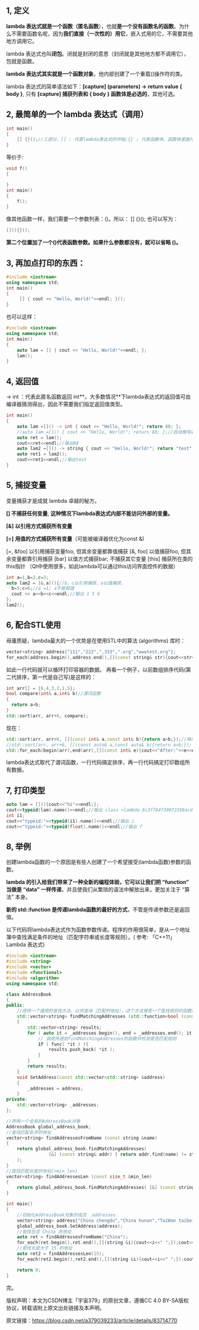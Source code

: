 ## 1, 定义

**lambda 表达式就是一个函数（匿名函数**），也就**是一个没有函数名的函数**。为什么不需要函数名呢，因为**我们直接（一次性的）用它**，嵌入式用的它，不需要其他地方调用它。


lambda 表达式也叫**闭包**。闭就是封闭的意思（封闭就是其他地方都不调用它），包就是函数。


**lambda 表达式其实就是一个函数对象**，他内部创建了一个重载()操作符的类。


lambda 表达式的简单语法如下：**[capture] (parameters) -> return value { body }**, 只有 **[capture] 捕获列表和 { body } 函数体是必选的**，其他可选。



## 2, 最简单的一个 lambda 表达式（调用）

```c++
int main()
{
    [] {}();//三部分，[] : 代表lambda表达式的开始;{} : 代表函数体，函数体里面什么都没有;() : 代表函数调用.
}

```

等价于:

```c++
void f()
{

}
int main()
{
    f();
}

```

像其他函数一样，我们需要一个参数列表：()。所以：
[] {}(); 也可以写为：

```c++
[](){}(); 
```

**第二个位置加了一个()代表函数参数。如果什么参数都没有，就可以省略 ()。**



## 3, 再加点打印的东西：

```c++
#include <iostream>
using namespace std;
int main()
{
     [] { cout << "Hello, World!"<<endl; }();
}

```

也可以这样：

```c++
#include <iostream>
using namespace std;
int main()
{
    auto lam = [] { cout << "Hello, World!"<<endl; };
    lam();
}

```



## 4, 返回值

-> int ：代表此匿名函数返回 int**。大多数情况**下lambda表达式的返回值可由编译器猜测得出，因此不需要我们指定返回值类型。

```c++
int main()
{
    auto lam =[]() -> int { cout << "Hello, World!"; return 88; };
    //auto lam =[]() { cout << "Hello, World!"; return 88; };//自动推导返回值
    auto ret = lam();
    cout<<ret<<endl;//输出88
    auto lam2 =[]() -> string { cout << "Hello, World!"; return "test"; };
    auto ret1 = lam2();
    cout<<ret1<<endl;//输出test
}
```



## 5, 捕捉变量

变量捕获才是成就 lambda 卓越的秘方。

**[] 不捕获任何变量**, **这种情况下lambda表达式内部不能访问外部的变量。**

**[&]** **以引用方式捕获所有变量**

**[=]** **用值的方式捕获所有变量**（可能被编译器优化为const &)


[=, &foo] 以引用捕获变量foo, 但其余变量都靠值捕获
[&, foo] 以值捕获foo, 但其余变量都靠引用捕获
[bar] 以值方式捕获bar; 不捕获其它变量
[this] 捕获所在类的this指针 （Qt中使用很多，如此lambda可以通过this访问界面控件的数据）

```c++
int a=1,b=2,c=3;
auto lam2 = [&,a](){//b，c以引用捕获，a以值捕获。
  b=5;c=6;//a =1; a不能赋值
  cout << a<<b<<c<<endl;//输出 1 5 6
};
lam2();
```



## 6, 配合STL使用

毋庸质疑，lambda最大的一个优势是在使用STL中的算法 (algorithms) 库时：

```c++
vector<string> address{"111","222",",333",".org","wwwtest.org"};
for_each(address.begin(),address.end(),[](const string& str){cout<<str<<endl;});
```

如此一行代码就可以循环打印容器的数据。
再看一个例子，以前数组排序代码(第二代排序，第一代是自己写)是这样的：

```c++
int arr[] = {6,4,3,2,1,5};
bool compare(int& a,int& b)//谓词函数
{
  return a>b;
}
std::sort(arr, arr+6, compare);
```

现在：

```c++
std::sort(arr, arr+6, [](const int& a,const int& b){return a>b;});//降序排序
//std::sort(arr, arr+6, [](const auto& a,const auto& b){return a>b;}); //C++14支持基于类型推断的泛型lambda表达式。
std::for_each(begin(arr),end(arr),[](const int& e){cout<<"After:"<<e<<endl;});//6,5,4,3,2,1
```

lambda表达式取代了谓词函数，一行代码搞定排序，再一行代码搞定打印数组所有数据。



## 7, 打印类型

```c++
auto lam = [](){cout<<"hi"<<endl;};
cout<<typeid(lam).name()<<endl;//输出 class <lambda_6c3f764f39072358acd689d114b4c204>
int i1;
cout<<"typeid:"<<typeid(i1).name()<<endl;//输出 i
cout<<"typeid:"<<typeid(float).name()<<endl;//输出 f
```



## 8, 举例

创建lambda函数的一个原因是有些人创建了一个希望接受(lambda函数)参数的函数。

**lambda 的引入给我们带来了一种全新的编程体验，它可以让我们把 “function” 当做是 “data” 一样传递**，并且使我们从繁琐的语法中解放出来，更加关注于 “算法” 本身。


**新的 std::function 是传递lambda函数的最好的方式**，不管是传递参数还是返回值。


以下代码将lambda表达式作为函数参数传递。程序的作用很简单，是从一个地址簿中查找满足条件的地址（匹配字符串或长度等规则）。( 参考: 「C++11」Lambda 表达式)

```c++
#include <iostream>
#include <string>
#include <vector>
#include <functional>
#include <algorithm>
using namespace std;

class AddressBook
{
public:
    //提供一个通用的查找方法，以供查询（匹配的地址），这个方法接受一个查找规则的函数作为参数
    std::vector<string> findMatchingAddresses (std::function<bool (const string&)> func)
    {
        std::vector<string> results;
        for ( auto it = _addresses.begin(), end = _addresses.end(); it != end; ++it ){
            // 调用传递到findMatchingAddresses的函数并检测是否匹配规则
            if ( func( *it ) ){
                results.push_back( *it );
            }
        }
        return results;
    }
    void SetAddress(const std::vector<std::string> &address)
    {
        _addresses = address;
    }
private:
    std::vector<string> _addresses;
};

//声明一个全局的AddressBook对象
AddressBook global_address_book;
//查找匹配名字的地址
vector<string> findAddressesFromName (const string &name)
{
    return global_address_book.findMatchingAddresses(
                [&] (const string& addr) { return addr.find(name) != string::npos; }
    );
}
//查找匹配长度的地址(>min_len)
vector<string> findAddressesLen (const size_t &min_len)
{
    return global_address_book.findMatchingAddresses( [&] (const string& addr) { return addr.length() >= min_len; } );
}

int main()
{
    //初始化AddressBook对象的成员 _addresses
    vector<string> address{"China chengdu","China hunan","TaiWan taibei","American alasijia","Japan dongjing"};
    global_address_book.SetAddress(address);
    //查找包含 China 的地址
    auto ret = findAddressesFromName("China");
    for_each(ret.begin(),ret.end(),[](string &i){cout<<i<<" ";});cout<<endl;//输出: China chengdu 和 China hunan
    //查找长度大于 15 的地址
    auto ret2 = findAddressesLen(15);
    for_each(ret2.begin(),ret2.end(),[](string &i){cout<<i<<" ";});cout<<endl;//输出: American alasijia

    return 0;
}
```

完。

版权声明：本文为CSDN博主「宇宙379」的原创文章，遵循CC 4.0 BY-SA版权协议，转载请附上原文出处链接及本声明。

原文链接：https://blog.csdn.net/a379039233/article/details/83714770